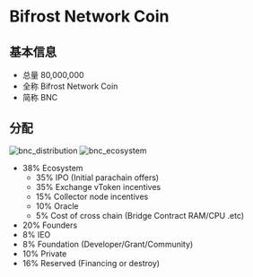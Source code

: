 # Bifrost Network Coin
## 基本信息
- 总量 80,000,000
- 全称 Bifrost Network Coin
- 简称 BNC

## 分配
<img :src="$withBase('/zh/bnc_distribution.png')" alt="bnc_distribution">
<img :src="$withBase('/zh/bnc_ecosystem.png')" alt="bnc_ecosystem">

- 38% Ecosystem
    - 35% IPO (Initial parachain offers)
    - 35% Exchange vToken incentives
    - 15% Collector node incentives
    - 10% Oracle
    - 5% Cost of cross chain (Bridge Contract RAM/CPU .etc)
- 20% Founders
- 8% IEO
- 8% Foundation (Developer/Grant/Community)
- 10% Private
- 16% Reserved (Financing or destroy)
